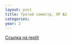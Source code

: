 ```yaml
---
layout: post
title: Третий семестр, ЛР №2
categories: 
year: 2
---
```


[Ссылка на replit](https://replit.com/@sergey290601/sem3-lr-2?v=1)
